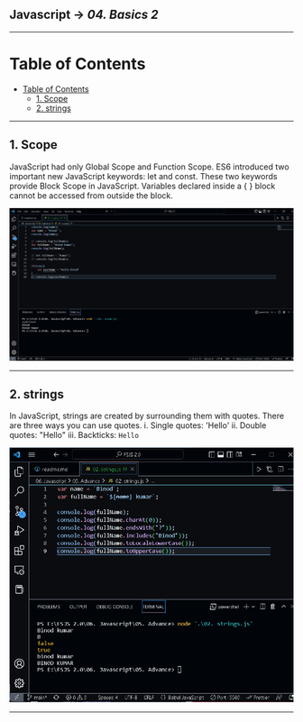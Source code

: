 ## Javascript -> <em>04. Basics 2</em> 

<hr/>

# Table of Contents 
- [Table of Contents](#table-of-contents)
  - [1. Scope](#1-scope)
  - [2. strings](#2-strings)

<hr/>

## 1. Scope

JavaScript had only Global Scope and Function Scope. ES6 introduced two important new JavaScript keywords: let and const. These two keywords provide Block Scope in JavaScript. Variables declared inside a { } block cannot be accessed from outside the block.

![](./00.%20Output/01.%20scope.png)

<hr/>

## 2. strings

In JavaScript, strings are created by surrounding them with quotes. There are three ways you can use quotes.
i. Single quotes: 'Hello'
ii. Double quotes: "Hello"
iii. Backticks: `Hello`

![](./00.%20Output/02.%20strings.png)

<hr/>
